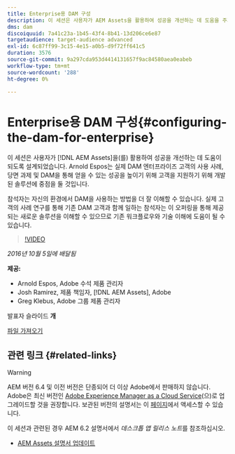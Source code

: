 ```yaml
---
title: Enterprise용 DAM 구성
description: 이 세션은 사용자가 AEM Assets을 활용하여 성공을 개선하는 데 도움을 주기 위해 설계되었습니다. Arnold Espos는 실제 DAM 엔터프라이즈 고객의 사용 사례, 당면 과제 및 DAM을 통해 얻을 수 있는 성공을 높이기 위해 고객을 지원하기 위해 개발된 솔루션에 중점을 둘 것입니다.   참석자는 자신의 환경에서 DAM을 사용하는 방법을 더 잘 이해할 수 있습니다. 실제 고객의 사례 연구를 통해 기존 DAM 고객과 함께 일하는 참석자는 이 오퍼링을 통해 제공되는 새로운 솔루션을 이해할 수 있으므로 기존 워크플로우와 기술 이해에 도움이 될 수 있습니다.
dms: dam
discoiquuid: 7a41c23a-1b45-43f4-8b41-13d206ce6e87
targetaudience: target-audience advanced
exl-id: 6c87ff99-3c15-4e15-a0b5-d9f72ff641c5
duration: 3576
source-git-commit: 9a297cda953d4414131657f9ac84580aea0eabeb
workflow-type: tm+mt
source-wordcount: '288'
ht-degree: 0%

---
```


# Enterprise용 DAM 구성{#configuring-the-dam-for-enterprise}

이 세션은 사용자가 [!DNL AEM Assets]을(를) 활용하여 성공을 개선하는 데 도움이 되도록 설계되었습니다. Arnold Espos는 실제 DAM 엔터프라이즈 고객의 사용 사례, 당면 과제 및 DAM을 통해 얻을 수 있는 성공을 높이기 위해 고객을 지원하기 위해 개발된 솔루션에 중점을 둘 것입니다.

참석자는 자신의 환경에서 DAM을 사용하는 방법을 더 잘 이해할 수 있습니다. 실제 고객의 사례 연구를 통해 기존 DAM 고객과 함께 일하는 참석자는 이 오퍼링을 통해 제공되는 새로운 솔루션을 이해할 수 있으므로 기존 워크플로우와 기술 이해에 도움이 될 수 있습니다.

>[!VIDEO](https://video.tv.adobe.com/v/19298/?quality=9)

*2016년 10월 5일에 배달됨*

**제공:**

* Arnold Espos, Adobe 수석 제품 관리자
* Josh Ramirez, 제품 책임자, [!DNL AEM Assets], Adobe
* Greg Klebus, Adobe 그룹 제품 관리자

발표자 슬라이드 **개**

[파일 가져오기](assets/assets-webinar-oct5final.pdf)

## 관련 링크 {#related-links}

>[!WARNING]
>
>AEM 버전 6.4 및 이전 버전은 단종되어 더 이상 Adobe에서 판매하지 않습니다.  Adobe은 최신 버전인 [Adobe Experience Manager as a Cloud Service](https://experienceleague.adobe.com/docs/experience-manager-cloud-service.html?lang=ko)(으)로 업그레이드할 것을 권장합니다.  보관된 버전의 설명서는 이 [페이지](https://experienceleague.adobe.com/docs/experience-manager-release-information/aem-release-updates/previous-updates/aem-previous-versions.html?lang=ko)에서 액세스할 수 있습니다.
>
>이 세션과 관련된 경우 AEM 6.2 설명서에서 *데스크톱 앱 릴리스 노트*&#x200B;를 참조하십시오.

* [AEM Assets 설명서 업데이트](https://docs.adobe.com/content/docs/en/aem/recent-documentation-updates.html)
